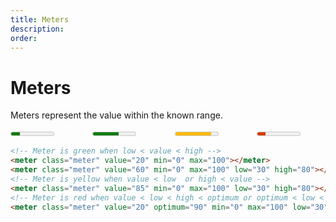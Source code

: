 ```yaml
---
title: Meters
description: 
order: 
---
```


# Meters

Meters represent the value within the known range.

 
<div class="vp-raw docs-demo columns">
  <div class="column col-3 col-xs-12">
    <meter class="meter" value="20" min="0" max="100"></meter>
  </div>
  <div class="column col-3 col-xs-12">
    <meter class="meter" value="60" min="0" low="30" optimum="60" high="80" max="100"></meter>
  </div>
  <div class="column col-3 col-xs-12">
    <meter class="meter" value="85" min="0" low="30" high="80" max="100"></meter>
  </div>
  <div class="column col-3 col-xs-12">
    <meter class="meter" value="20" min="0" low="30" optimum="90" high="80" max="100"></meter>
  </div>
</div>

```html
<!-- Meter is green when low < value < high -->
<meter class="meter" value="20" min="0" max="100"></meter>
<meter class="meter" value="60" min="0" max="100" low="30" high="80"></meter>
<!-- Meter is yellow when value < low  or high < value -->
<meter class="meter" value="85" min="0" max="100" low="30" high="80"></meter>
<!-- Meter is red when value < low < high < optimum or optimum < low < high < value -->
<meter class="meter" value="20" optimum="90" min="0" max="100" low="30" high="80"></meter>
```
